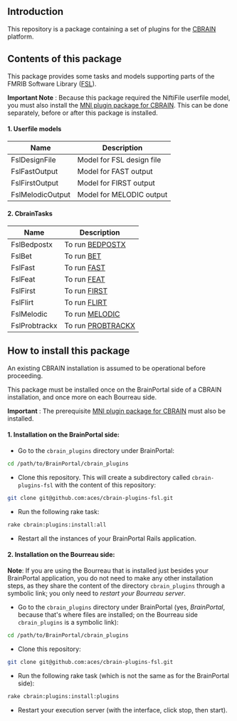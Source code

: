 
## Introduction

This repository is a package containing a set of plugins for the
[CBRAIN](https://github.com/aces/cbrain) platform.

## Contents of this package

This package provides some tasks and models supporting
parts of the FMRIB Software Library ([FSL](http://fsl.fmrib.ox.ac.uk/fsl/fslwiki/)).

**Important Note** : Because this package required the NiftiFile userfile model, you must
also install the [MNI plugin package for CBRAIN](https://github.com/aces/cbrain-plugins-mni).
This can be done separately, before or after this package is installed.

#### 1. Userfile models

| Name             | Description               |
|------------------|---------------------------|
| FslDesignFile    | Model for FSL design file |
| FslFastOutput    | Model for FAST output     |
| FslFirstOutput   | Model for FIRST output    |
| FslMelodicOutput | Model for MELODIC output  |

#### 2. CbrainTasks

| Name          | Description                                                                          |
|---------------|--------------------------------------------------------------------------------------|
| FslBedpostx   | To run [BEDPOSTX](http://fsl.fmrib.ox.ac.uk/fsl/fsl4.0/fdt/fdt_bedpostx.html)        |
| FslBet        | To run [BET](http://fsl.fmrib.ox.ac.uk/fsl/fslwiki/BET)                              |
| FslFast       | To run [FAST]( http://fsl.fmrib.ox.ac.uk/fsl/fslwiki/FAST)                           |
| FslFeat       | To run [FEAT](http://fsl.fmrib.ox.ac.uk/fsl/fslwiki/FEAT)                            |
| FslFirst      | To run [FIRST](http://fsl.fmrib.ox.ac.uk/fsl/fslwiki/FIRST)                          |
| FslFlirt      | To run [FLIRT](http://fsl.fmrib.ox.ac.uk/fsl/fslwiki/FLIRT)                          |
| FslMelodic    | To run [MELODIC](http://fsl.fmrib.ox.ac.uk/fsl/fslwiki/MELODIC)                      |
| FslProbtrackx | To run [PROBTRACKX](http://fsl.fmrib.ox.ac.uk/fsl/fsl-4.1.9/fdt/fdt_probtrackx.html) |

## How to install this package

An existing CBRAIN installation is assumed to be operational before
proceeding.

This package must be installed once on the BrainPortal side of a
CBRAIN installation, and once more on each Bourreau side.

**Important** : The prerequisite [MNI plugin package for CBRAIN](https://github.com/aces/cbrain-plugins-mni)
must also be installed.

#### 1. Installation on the BrainPortal side:

  * Go to the `cbrain_plugins` directory under BrainPortal:

```bash
cd /path/to/BrainPortal/cbrain_plugins
```

  * Clone this repository. This will create a subdirectory called
  `cbrain-plugins-fsl` with the content of this repository:

```bash
git clone git@github.com:aces/cbrain-plugins-fsl.git
```

  * Run the following rake task:

```bash
rake cbrain:plugins:install:all
```

  * Restart all the instances of your BrainPortal Rails application.

#### 2. Installation on the Bourreau side:

**Note**: If you are using the Bourreau that is installed just
besides your BrainPortal application, you do not need to make
any other installation steps, as they share the content of
the directory `cbrain_plugins` through a symbolic link; you
only need to *restart your Bourreau server*.

  * Go to the `cbrain_plugins` directory under BrainPortal
  (yes, *BrainPortal*, because that's where files are installed; on
  the Bourreau side `cbrain_plugins` is a symbolic link):

```bash
cd /path/to/BrainPortal/cbrain_plugins
```

  * Clone this repository:

```bash
git clone git@github.com:aces/cbrain-plugins-fsl.git
```
  * Run the following rake task (which is not the same as for
  the BrainPortal side):

``` bash
rake cbrain:plugins:install:plugins
```

  * Restart your execution server (with the interface, click stop, then start).

